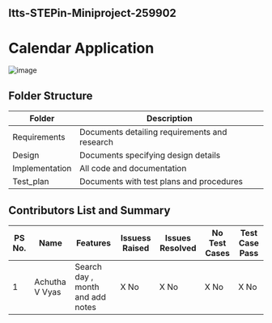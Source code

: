 ## ltts-STEPin-Miniproject-259902
# Calendar Application
![image](https://user-images.githubusercontent.com/80733877/114825930-7078c780-9de4-11eb-87e1-7ab5ccec5162.png)


## Folder Structure
Folder             | Description
-------------------| -----------------------------------------
Requirements   | Documents detailing requirements and research
Design        | Documents specifying design details
Implementation | All code and documentation
Test_plan      | Documents with test plans and procedures

## Contributors List and Summary

PS No. |  Name   |    Features    | Issuess Raised |Issues Resolved|No Test Cases|Test Case Pass
-------|---------|----------------|----------------|---------------|-------------|--------------
1 | Achutha V Vyas  | Search day , month and add notes    | X No     | X No   |X No   |X No     
     
